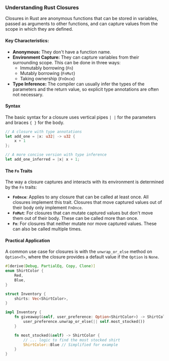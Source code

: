 ### Understanding Rust Closures

Closures in Rust are anonymous functions that can be stored in variables, passed as arguments to other functions, and can capture values from the scope in which they are defined.

#### Key Characteristics:

  * **Anonymous:** They don't have a function name.
  * **Environment Capture:** They can capture variables from their surrounding scope. This can be done in three ways:
      * Immutably borrowing (`Fn`)
      * Mutably borrowing (`FnMut`)
      * Taking ownership (`FnOnce`)
  * **Type Inference:** The compiler can usually infer the types of the parameters and the return value, so explicit type annotations are often not necessary.

#### Syntax

The basic syntax for a closure uses vertical pipes `| |` for the parameters and braces `{ }` for the body.

```rust
// A closure with type annotations
let add_one = |x: u32| -> u32 {
    x + 1
};

// A more concise version with type inference
let add_one_inferred = |x| x + 1;
```

#### The `Fn` Traits

The way a closure captures and interacts with its environment is determined by the `Fn` traits:

  * **`FnOnce`**: Applies to any closure that can be called at least once. All closures implement this trait. Closures that move captured values out of their body only implement `FnOnce`.
  * **`FnMut`**: For closures that can mutate captured values but don't move them out of their body. These can be called more than once.
  * **`Fn`**: For closures that neither mutate nor move captured values. These can also be called multiple times.

#### Practical Application

A common use case for closures is with the `unwrap_or_else` method on `Option<T>`, where the closure provides a default value if the `Option` is `None`.

```rust
#[derive(Debug, PartialEq, Copy, Clone)]
enum ShirtColor {
    Red,
    Blue,
}

struct Inventory {
    shirts: Vec<ShirtColor>,
}

impl Inventory {
    fn giveaway(&self, user_preference: Option<ShirtColor>) -> ShirtColor {
        user_preference.unwrap_or_else(|| self.most_stocked())
    }

    fn most_stocked(&self) -> ShirtColor {
        // ... logic to find the most stocked shirt
        ShirtColor::Blue // Simplified for example
    }
}
```